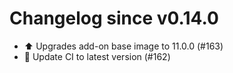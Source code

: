 # Changelog since v0.14.0
- ⬆️ Upgrades add-on base image to 11.0.0 (#163) 
- 🚀 Update CI to latest version (#162) 
